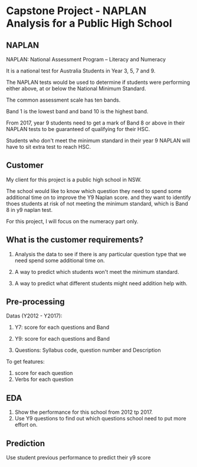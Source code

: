 # Capstone Project - NAPLAN Analysis for a Public High School

## NAPLAN

NAPLAN: National Assessment Program – Literacy and Numeracy

It is a national test for Australia Students in Year 3, 5, 7 and 9.

The NAPLAN tests would be used to determine if students were performing either above, at or below the National Minimum Standard.

The common assessment scale has ten bands.

Band 1 is the lowest band and band 10 is the highest band.


From 2017, year 9 students  need to get a mark of Band 8 or above in their NAPLAN tests to be guaranteed of qualifying for their HSC.

Students who don't meet the minimum standard in their year 9 NAPLAN will have to sit extra test to reach HSC.

## Customer

My client for this project is a public high school in NSW.

The school would like to know which question they need to spend some additional time on to improve the Y9 Naplan score. and they want to identify thoes students at risk of not meeting the minimum standard, which is Band 8 in y9 naplan test. 

For this project, I will focus on the numeracy part only.

## What is the customer requirements?

1. Analysis the data to see if there is any particular question type that we need spend some additional time on.

2. A way to predict which students won't meet the minimum standard.

3. A way to predict what different students might need addition help with.


## Pre-processing


Datas (Y2012 - Y2017): 

1. Y7: score for each questions and Band

2. Y9: score for each questions and Band

3. Questions: Syllabus code, question number and Description

To get features:

1. score for each question
2. Verbs for each question

## EDA

1. Show the performance for this school from 2012 tp 2017.
2. Use Y9 questions to find out which questions school need to put more effort on.

## Prediction

Use student previous performance to predict their y9 score 
